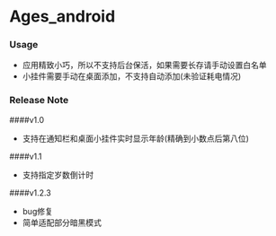 # Ages_android

### Usage
* 应用精致小巧，所以不支持后台保活，如果需要长存请手动设置白名单  
* 小挂件需要手动在桌面添加，不支持自动添加(未验证耗电情况)  

### Release Note
####v1.0
- 支持在通知栏和桌面小挂件实时显示年龄(精确到小数点后第八位)

####v1.1
- 支持指定岁数倒计时

####v1.2.3
- bug修复
- 简单适配部分暗黑模式